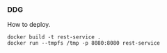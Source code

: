 ### DDG

How to deploy.

```
docker build -t rest-service .
docker run --tmpfs /tmp -p 8080:8080 rest-service
```
